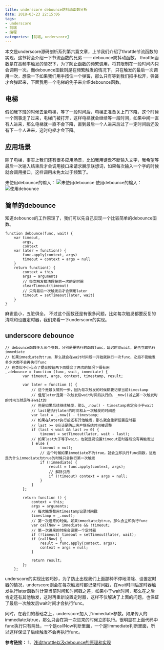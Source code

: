 ```yaml
---
title: underscore debounce防抖动函数分析
date: 2018-03-23 22:15:06
tags:
- underscore
- 前端
- 编程
categories: [前端, underscore]
---
```

本文是underscore源码剖析系列第六篇文章，上节我们介绍了throttle节流函数的实现，这节将会介绍一下节流函数的兄弟 —— debounce防抖动函数。
throttle函数是在高频率触发的情况下，为了防止函数的频繁调用，将其限制在一段时间内只会调用一次。而debounce函数则是在频繁触发的情况下，只在触发的最后一次调用一次，想像一下如果我们用手按住一个弹簧，那么只有等到我们把手松开，弹簧才会弹起来，下面我用一个电梯的例子来介绍debounce函数。
## 电梯 ##

假如我下班的时候去坐电梯，等了一段时间后，电梯正准备关上门下降，这个时候一个同事走了过来，电梯门被打开，这样电梯就会继续等一段时间，如果中间一直有人进来，那么电梯就一直不会下降，直到最后一个人进来后过了一定时间后还没有下一个人进来，这时电梯才会下降。
## 应用场景 ##
除了电梯，事实上我们还有很多应用场景，比如我用键盘不断输入文字，我希望等最后一次输入结束后才会调用接口来请求展示联想词，如果每次输入一个字的时候就会调用接口，这样调用未免太过于频繁了。
<!-- more -->
未使用debounce的输入：
![未使用debounce][2]
使用debounce的输入：
![使用debounce][3]
## 简单的debounce ##
知道debounce的工作原理了，我们可以先自己实现一个比较简单的debounce函数。
```
function debounce(func, wait) {
	var timeout,
		args, 
		context
	var later = function() {
		func.apply(context, args)
		timeout = context = args = null
	}
	return function() {
		context = this
		args = arguments
		// 每次触发都清理掉前一次的定时器
		clearTimeout(timeout)
		// 只有最后一次触发后才会调用later
		timeout = setTimeout(later, wait)
	}
}
```
麻雀虽小，五脏俱全。
不过这个函数还是有很多问题，比如每次触发都要反复的清除和设置定时器，我们来看一下underscore的实现。
## underscore debounce ##
```
// debounce函数传入三个参数，分别是要执行的函数func，延迟时间wait，是否立即执行immediate
// 如果immediate为true，那么就会在wait时间段一开始就执行一次func，之后不管触发多少次都不会再执行func
// 在类似不小心点了提交按钮两下而提交了两次的情况下很有用
_.debounce = function (func, wait, immediate) {
		var timeout, args, context, timestamp, result;

		var later = function () {
		    // 这个是最关键的一步，因为每次触发的时候都要记录当前timestamp
		    // 但是later是第一次触发后wait时间后执行的，_now()减去第一次触发时的时间当然是等于wait的
		    // 但是如果后续继续触发，那么_.now() - timestamp肯定会小于wait
		    // last是执行later的时间和上一次触发的时间差
			var last = _.now() - timestamp;
            // 如果在later执行前还有其他触发，那么就会重新设置定时器
            // last >= 0应该是防止客户端系统时间被调整
			if (last < wait && last >= 0) {
				timeout = setTimeout(later, wait - last);
			// 如果last大于等于wait，也就是说设置timeout定时器后没有再触发过
			} else {
				timeout = null;
				// 这个时候如果immediate不为true，就会立即执行func函数，这也是为什么immediate为true的时候只会执行第一次触发
				if (!immediate) {
					result = func.apply(context, args);
					// 解除引用
					if (!timeout) context = args = null;
				}
			}
		};

		return function () {
			context = this;
			args = arguments;
			// 每次触发都用timestamp记录时间戳
			timestamp = _.now();
			// 第一次进来的时候，如果immediate为true，那么会立即执行func
			var callNow = immediate && !timeout;
			// 第一次进来的时候会设置一个定时器
			if (!timeout) timeout = setTimeout(later, wait);
			if (callNow) {
				result = func.apply(context, args);
				context = args = null;
			}

			return result;
		};
	};
```
underscore的实现比较巧妙，为了防止出现我们上面那种不停地清除、设置定时器的情况，underscore则会在每次触发时都记录时间戳，在wait时间后定时器触发执行later函数时计算当前时间和时间戳之差，如果小于wait时间，那么在之后肯定还有其他触发，这时再重新设置定时器，这样不仅解决了上面的问题，也保证了最后一次触发后wait时间才会执行func。

同时，在我们的基础之上，underscore加入了immediate参数。如果传入的immediate为true，那么只会在第一次进来的时候立即执行。很明显在上面代码中func执行只有两处，一个是callNow判断里面，一个是!immediate判断里面，所以这样保证了后续触发不会再执行func。

**参考链接：**
1、[浅谈throttle以及debounce的原理和实现
][1]


  [1]: https://segmentfault.com/a/1190000010983733
  [2]: http://static.zybuluo.com/gyyin/89lhbpusryy84o7ss1mqm9or/no%20debounce.gif
  [3]: http://static.zybuluo.com/gyyin/0mz3o57q6k2wjv3cyx0zgf4s/debounce.gif
  <head>
    <script src="//cdn1.lncld.net/static/js/3.0.4/av-min.js"></script>
    <script src='//unpkg.com/valine/dist/Valine.min.js'></script>
</head>
<body>
    <div id="comment"></div>
</body>